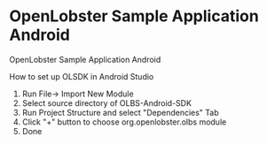 OpenLobster Sample Application Android
=====================

OpenLobster Sample Application Android

How to set up OLSDK in Android Studio

1. Run File-> Import New Module
2. Select source directory of OLBS-Android-SDK
3. Run Project Structure and select "Dependencies" Tab
4. Click "+" button to choose org.openlobster.olbs module
5. Done
